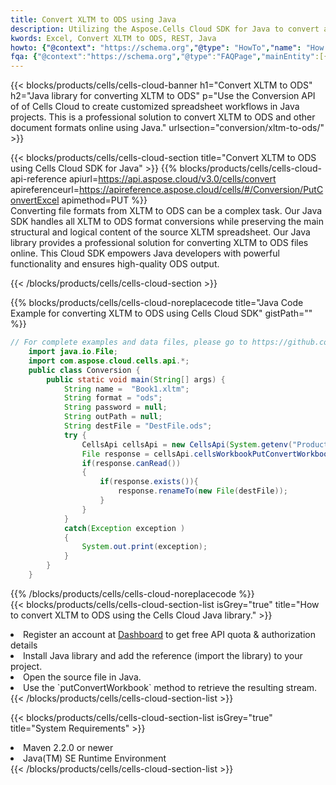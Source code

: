 ```yaml
---
title: Convert XLTM to ODS using Java 
description: Utilizing the Aspose.Cells Cloud SDK for Java to convert a XLTM format file to a ODS format file. 
kwords: Excel, Convert XLTM to ODS, REST, Java
howto: {"@context": "https://schema.org","@type": "HowTo","name": "How to convert XLTM to ODS using the Cells Cloud Java library.","description": "How to convert XLTM to ODS using the Cells Cloud Java library.","image": {"@type": "ImageObject"},"url": "/java/conversion/xltm-to-ods/","step": [{ "@type": "HowToStep","name": "How to convert XLTM to ODS using the Cells Cloud Java library. step 1", "image": {"@type": "ImageObject",},"url": "/java/conversion/xltm-to-ods/","text": "Register an account at <a href='https://dashboard.aspose.cloud/'>Dashboard</a> to get free API quota & authorization details",},{ "@type": "HowToStep","name": "How to convert XLTM to ODS using the Cells Cloud Java library. step 1", "image": {"@type": "ImageObject",},"url": "/java/conversion/xltm-to-ods/","text": "Install Java library and add the reference (import the library) to your project.",},{ "@type": "HowToStep","name": "How to convert XLTM to ODS using the Cells Cloud Java library. step 1", "image": {"@type": "ImageObject",},"url": "/java/conversion/xltm-to-ods/","text": "Open the source file in Java.",},{ "@type": "HowToStep","name": "How to convert XLTM to ODS using the Cells Cloud Java library. step 1", "image": {"@type": "ImageObject",},"url": "/java/conversion/xltm-to-ods/","text": "Use the `putConvertWorkbook` method to retrieve the resulting stream.",}, ],"supply": {"@type": "HowToSupply","name": "document"},"tool": [{"@type": "HowToTool","name": "IntelliJ IDEA, Visual Studio Code, Eclipse"},{"@type": "HowToTool","name": "Aspose Cells"}],"totalTime": "PT6M"}
fqa: {"@context":"https://schema.org","@type":"FAQPage","mainEntity":[{"@type":"Question","name":"Why convert file formats in C# using REST API?","acceptedAnswer":{"@type":"Answer","text":"Documents are encoded in many ways, and some files may be incompatible with the software you use. To open and read such files, just convert them to appropriate file formats.<br/><ol><li>Install .NET SDK and add the reference (import the library) to your project.</li><li>Open the source file in C# using REST API.</li><li>Call the PutConvertWorkbookRequest() method, passing an output filename with required extension.</li><li>Get the result of conversion as a separate file.</li></ol>"}},{"@type":"Question","name":"What file formats can I convert with your C# library?","acceptedAnswer":{"@type":"Answer","text":"We support a variety of file formats for conversion using .NET library, including XLSX, Excel, xls , PDF, CSV, HTML, Markdown, XML, PNG, JPG, TIFF, Json, TXT and many more."}},{"@type":"Question","name":"What is the maximum allowed file size for conversion using this .NET library?","acceptedAnswer":{"@type":"Answer","text":"There are no file size limits for format conversions using .NET library."}}]}
---
```



{{< blocks/products/cells/cells-cloud-banner h1="Convert XLTM to ODS" h2="Java library for converting XLTM to ODS" p="Use the Conversion API of of Cells Cloud to create customized spreadsheet workflows in Java projects. This is a professional solution to convert XLTM to ODS and other document formats online using Java." urlsection="conversion/xltm-to-ods/" >}}

{{< blocks/products/cells/cells-cloud-section  title="Convert XLTM to ODS using Cells Cloud SDK for Java" >}}
{{% blocks/products/cells/cells-cloud-api-reference  apiurl=https://api.aspose.cloud/v3.0/cells/convert  apireferenceurl=https://apireference.aspose.cloud/cells/#/Conversion/PutConvertExcel  apimethod=PUT %}}
<br/>
Converting file formats from XLTM to ODS can be a complex task. Our Java SDK handles all XLTM to ODS format conversions while preserving the main structural and logical content of the source XLTM spreadsheet. Our Java library provides a professional solution for converting XLTM to ODS files online. This Cloud SDK empowers Java developers with powerful functionality and ensures high-quality ODS output.

{{< /blocks/products/cells/cells-cloud-section >}}

{{% blocks/products/cells/cells-cloud-noreplacecode title="Java Code Example for converting XLTM to ODS using Cells Cloud SDK" gistPath="" %}}
 
```java
// For complete examples and data files, please go to https://github.com/aspose-cells-cloud/aspose-cells-cloud-java/
    import java.io.File;
    import com.aspose.cloud.cells.api.*;
    public class Conversion {
        public static void main(String[] args) {
            String name =  "Book1.xltm";
            String format = "ods";
            String password = null;
            String outPath = null;
            String destFile = "DestFile.ods";
            try {
                CellsApi cellsApi = new CellsApi(System.getenv("ProductClientId"), System.getenv("ProductClientSecret"));
                File response = cellsApi.cellsWorkbookPutConvertWorkbook(new File(name), format, password, outPath, null,null);            
                if(response.canRead())
                {
                    if(response.exists()){
                        response.renameTo(new File(destFile));
                    }                
                }
            }
            catch(Exception exception )
            {
                System.out.print(exception);
            }
        }
    }
```
 
{{% /blocks/products/cells/cells-cloud-noreplacecode  %}}
<br/>
{{< blocks/products/cells/cells-cloud-section-list isGrey="true"  title="How to convert XLTM to ODS using the Cells Cloud Java library." >}}
<li>Register an account at <a href="https://dashboard.aspose.cloud/">Dashboard</a> to get free API quota & authorization details</li>
<li>Install Java library and add the reference (import the library) to your project.</li>
<li>Open the source file in Java.</li>
<li>Use the `putConvertWorkbook` method to retrieve the resulting stream.</li>
{{< /blocks/products/cells/cells-cloud-section-list >}}

{{< blocks/products/cells/cells-cloud-section-list isGrey="true"  title="System Requirements" >}}
<li>Maven 2.2.0 or newer</li>
<li>Java(TM) SE Runtime Environment</li>
{{< /blocks/products/cells/cells-cloud-section-list >}}
